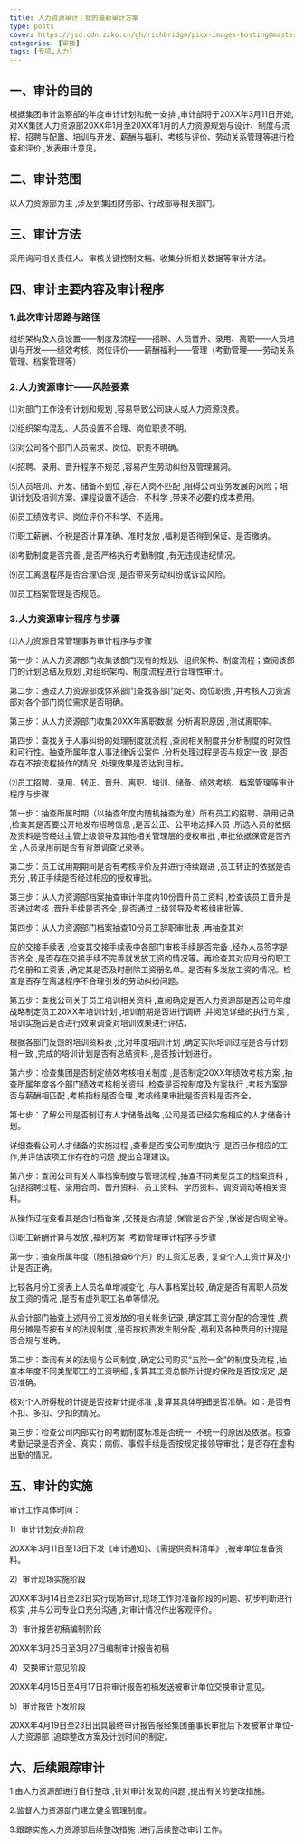 ```yaml
---
title: 人力资源审计：我的最新审计方案
type: posts
cover: https://jsd.cdn.zzko.cn/gh/richbridge/picx-images-hosting@master/thumbnail/审技.jpg
categories: [审技]
tags: [专项,人力]
---
```


## 一、审计的目的

根据集团审计监察部的年度审计计划和统一安排 ,审计部将于20XX年3月11日开始,对XX集团人力资源部20XX年1月至20XX年1月的人力资源规划与设计、制度与流程、招聘与配置、培训与开发、薪酬与福利、考核与评价、劳动关系管理等进行检查和评价 ,发表审计意见。

## 二、审计范围

以人力资源部为主 ,涉及到集团财务部、行政部等相关部门。

## 三、审计方法

采用询问相关责任人、审核关键控制文档、收集分析相关数据等审计方法。

## 四、审计主要内容及审计程序

### 1.此次审计思路与路径

组织架构及人员设置——制度及流程——招聘、人员晋升、录用、离职——人员培训与开发——绩效考核、岗位评价——薪酬福利——管理（考勤管理——劳动关系管理、档案管理等）

### 2.人力资源审计——风险要素

⑴对部门工作没有计划和规划 ,容易导致公司缺人或人力资源浪费。

⑵组织架构混乱、人员设置不合理、岗位职责不明。

⑶对公司各个部门人员需求、岗位、职责不明确。

⑷招聘、录用、晋升程序不规范 ,容易产生劳动纠纷及管理漏洞。

⑸人员培训、开发、储备不到位 ,存在人岗不匹配 ,阻碍公司业务发展的风险；培训计划及培训方案、课程设置不适合、不科学 ,带来不必要的成本费用。

⑹员工绩效考评、岗位评价不科学、不适用。

⑺职工薪酬、个税是否计算准确、准时发放 ,福利是否得到保证、是否缴纳。

⑻考勤制度是否完善 ,是否严格执行考勤制度 ,有无违规违纪情况。

⑼员工离退程序是否合理\合规 ,是否带来劳动纠纷或诉讼风险。

⑽员工档案管理是否规范。

### 3.人力资源审计程序与步骤

⑴人力资源日常管理事务审计程序与步骤

第一步：从人力资源部门收集该部门现有的规划、组织架构、制度流程；查阅该部门的计划总结及规划 ,对组织架构、制度流程进行合理性审计。

第二步：通过人力资源部或体系部门查找各部门定岗、岗位职责 ,并考核人力资源部对各个部门岗位需求是否明确。

第三步：从人力资源部门收集20XX年离职数据 ,分析离职原因 ,测试离职率。

第四步：查找关于人事纠纷的处理制度就流程 ,查阅相关制度并分析制度的时效性和可行性。抽查所属年度人事法律诉讼案件 ,分析处理过程是否与规定一致 ,是否存在不按流程操作的情况 ,处理效果是否达到目标。

⑵员工招聘、录用、转正、晋升、离职、培训、储备、绩效考核、档案管理等审计程序与步骤

第一步：抽查所属时期（以抽查年度内随机抽查为准）所有员工的招聘、录用记录 ,检查其是否要公开地发布招聘信息 ,是否公正、公平地选择人员 ,所选人员的依据及资料是否经过主管上级领导及其他相关管理层的授权审批 ,审批依据保管是否齐全 ,人员录用前是否有背景调查记录等。

第二步：员工试用期期间是否有考核评价及并进行持续跟进 ,员工转正的依据是否充分 ,转正手续是否经过相应的授权审批。

第三步：从人力资源部档案抽查审计年度内10份晋升员工资料 ,检查该员工晋升是否通过考核 ,晋升手续是否齐全 ,是否通过上级领导及考核组审批等。

第四步：从人力资源部门档案抽查10份员工辞职审批表 ,再抽查其对

应的交接手续表 ,检查其交接手续表中各部门审核手续是否完备 ,经办人员签字是否齐全 ,是否存在交接手续不完善就发放工资的情况等。再检查其对应月份的职工花名册和工资表 ,确定其是否及时删除工资册名单。是否有多发放工资的情况。检查是否存在离退程序不合理引发的劳动纠纷问题。

第五步：查找公司关于员工培训相关资料 ,查阅确定是否人力资源部是否公司年度战略制定员工20XX年培训计划 ,培训前期是否进行调研 ,并阅览详细的执行方案 ,培训实施后是否进行效果调查对培训效果进行评估。

根据各部门反馈的培训资料表 ,比对年度培训计划 ,确定实际培训过程是否与计划相一致 ,完成的培训计划是否有总结资料 ,是否按计划进行。

第六步：检查集团是否制定绩效考核相关制度 ,是否制定20XX年绩效考核方案 ,抽查所属年度各个部门绩效考核相关资料 ,检查是否按制度及方案执行 ,考核方案是否与薪酬相匹配 ,考核指标是否合理 ,考核结果审批是否资料是否齐全。

第七步：了解公司是否制订有人才储备战略 ,公司是否已经实施相应的人才储备计划。

详细查看公司人才储备的实施过程 ,查看是否按公司制度执行 ,是否已作相应的工作,并评估该项工作存在的问题 ,提出合理建议。

第八步：查阅公司有关人事档案制度与管理流程 ,抽查不同类型员工的档案资料 ,包括招聘过程、录用合同、晋升资料、员工资料、学历资料、调资调动等相关资料。

从操作过程查看其是否归档备案 ,交接是否清楚 ,保管是否齐全 ,保密是否周全等。

⑶职工薪酬计算与发放 ,福利方案 ,考勤管理审计程序与步骤

第一步：抽查所属年度（随机抽查6个月）的工资汇总表 , 复查个人工资计算及小计是否正确。

比较各月份工资表上人员名单增减变化 ,与人事档案比较 ,确定是否有离职人员发放工资的情况 ,是否有虚列职工名单等情况。

从会计部门抽查上述月份工资发放的相关帐务记录 ,确定其工资分配的合理性 ,费用分摊是否按有关的法规制度 ,是否按权责发生制分配 ,福利及各种费用的计提是否合规与准确。

第二步：查阅有关的法规与公司制度 ,确定公司购买“五险一金”的制度及流程 ,抽查本年度不同类型职工的工资明细 ,复算其工资总额所计提的保险是否按规定 ,是否准确。

核对个人所得税的计提是否按新计提标准 ,复算其具体明细是否准确。如：是否有不扣、多扣、少扣的情况。

第三步：检查公司内部实行的考勤制度标准是否统一 ,不统一的原因及依据。核查考勤记录是否齐全、真实；病假、事假手续是否按规定报领导审批；是否存在虚构出勤的情况。

## 五、审计的实施

审计工作具体时间：

1）审计计划安排阶段

20XX年3月11日至13日下发《审计通知》、《需提供资料清单》 ,被审单位准备资料。

2）审计现场实施阶段

20XX年3月14日至23日实行现场审计,现场工作对准备阶段的问题、初步判断进行核实 ,并与公司专业口充分沟通 ,对审计情况作出客观评价。

3）审计报告初稿编制阶段

20XX年3月25日至3月27日编制审计报告初稿

4）交换审计意见阶段

20XX年4月15日至4月17日将审计报告初稿发送被审计单位交换审计意见。

5）审计报告下发阶段

20XX年4月19日至23日出具最终审计报告报经集团董事长审批后下发被审计单位-人力资源部 ,追踪整改方案及计划时间的制定。

## 六、后续跟踪审计

1.由人力资源部进行自行整改 ,针对审计发现的问题 ,提出有关的整改措施。

2.监督人力资源部门建立健全管理制度。

3.跟踪实施人力资源部后续整改措施 ,进行后续整改审计工作。